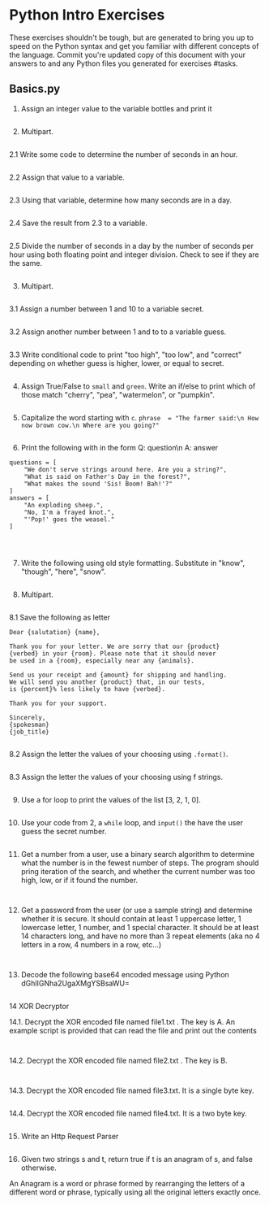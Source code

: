 # Python Intro Exercises

These exercises shouldn't be tough, but are generated to bring you up to speed on the Python syntax and get you familiar with different concepts of the language. Commit you're updated copy of this document with your answers to and any Python files you generated for exercises #tasks.

## Basics.py

1. Assign an integer value to the variable bottles and print it
```

```
2. Multipart.
```
```
2.1 Write some code to determine the number of seconds in an hour. 
```

```
2.2 Assign that value to a variable. 
```

```
2.3 Using that variable, determine how many seconds are in a day.
```

```
2.4 Save the result from 2.3 to a variable. 
```

```
2.5 Divide the number of seconds in a day by the number of seconds per hour using both floating point and integer division. Check to see if they are the same. 
```

```

3. Multipart.
```
```
3.1 Assign a number between 1 and 10 to a variable secret. 
```
```
3.2 Assign another number between 1 and to to a variable guess. 
```

```
3.3 Write conditional code to print "too high", "too low", and "correct" depending on whether guess is higher, lower, or equal to secret. 
```

```

4. Assign True/False to `small` and `green`. Write an if/else to print which of those match "cherry", "pea", "watermelon", or "pumpkin".
```

```
5. Capitalize the word starting with `c`. ```phrase  = "The farmer said:\n How now brown cow.\n Where are you going?"```
```

```

6. Print the following with in the form Q: question\n A: answer
```
questions = [
    "We don't serve strings around here. Are you a string?",
    "What is said on Father's Day in the forest?",
    "What makes the sound 'Sis! Boom! Bah!'?"
]
answers = [
    "An exploding sheep.",
    "No, I'm a frayed knot.",
    "'Pop!' goes the weasel."
]
```  

```

    
```  
7. Write the following using old style formatting. Substitute in "know", "though", "here", "snow".
```

```
8. Multipart.
```
```
8.1 Save the following as letter
```
Dear {salutation} {name},

Thank you for your letter. We are sorry that our {product}
{verbed} in your {room}. Please note that it should never
be used in a {room}, especially near any {animals}.

Send us your receipt and {amount} for shipping and handling.
We will send you another {product} that, in our tests,
is {percent}% less likely to have {verbed}.

Thank you for your support.

Sincerely,
{spokesman}
{job_title}
```  
``` 

``` 
8.2 Assign the letter the values of your choosing using `.format()`.  
```

```
8.3 Assign the letter the values of your choosing using f strings.  
```

```
9. Use a for loop to print the values of the list [3, 2, 1, 0].  
```

```
10. Use your code from 2, a `while` loop, and `input()` the have the user guess the secret number. 
```

```
11. Get a number from a user, use a binary search algorithm to determine what the number is in the fewest number of steps. The program should pring iteration of the search, and whether the current number was too high, low, or if it found the number.
```


```
12. Get a password from the user (or use a sample string) and determine whether it is secure. It should contain at least 1 uppercase letter, 1 lowercase letter, 1 number, and 1 special character. It should be at least 14 characters long, and have no more than 3 repeat elements (aka no 4 letters in a row, 4 numbers in a row, etc...)
```


```
13. Decode the following base64 encoded message using Python dGhlIGNha2UgaXMgYSBsaWU=
```

```

14 XOR Decryptor

14.1. Decrypt the XOR encoded file named file1.txt . The key is A. An example script is provided that can read the file and print out the contents
```


```
14.2. Decrypt the XOR encoded file named file2.txt . The key is B.
```


```
14.3. Decrypt the XOR encoded file named file3.txt. It is a single byte key.
```

```
14.4. Decrypt the XOR encoded file named file4.txt. It is a two byte key.
```

```
15. Write an Http Request Parser
```

```


16. Given two strings s and t, return true if t is an anagram of s, and false otherwise.

An Anagram is a word or phrase formed by rearranging the letters of a different word or phrase, typically using all the original letters exactly once.

```
```
